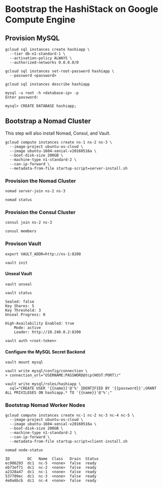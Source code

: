 # Bootstrap the HashiStack on Google Compute Engine

## Provision MySQL

```
gcloud sql instances create hashiapp \
  --tier db-n1-standard-1 \
  --activation-policy ALWAYS \
  --authorized-networks 0.0.0.0/0
```

```
gcloud sql instances set-root-password hashiapp \
  --password <password>
```

```
gcloud sql instances describe hashiapp
```

```
mysql -u root -h <database-ip> -p
Enter password: 
```

```
mysql> CREATE DATABASE hashiapp;
```

## Bootstrap a Nomad Cluster

This step will also install Nomad, Consul, and Vault.

```
gcloud compute instances create ns-1 ns-2 ns-3 \
  --image-project ubuntu-os-cloud \
  --image ubuntu-1604-xenial-v20160516a \
  --boot-disk-size 200GB \
  --machine-type n1-standard-2 \
  --can-ip-forward \
  --metadata-from-file startup-script=server-install.sh
```

### Provision the Nomad Cluster

```
nomad server-join ns-2 ns-3
```

```
nomad status
```

### Provision the Consul Cluster

```
consul join ns-2 ns-3
```

```
consul members
```

### Provison Vault

```
export VAULT_ADDR=http://ns-1:8200
```

```
vault init
```

#### Unseal Vault

```
vault unseal
```
```
vault status
```
```
Sealed: false
Key Shares: 5
Key Threshold: 3
Unseal Progress: 0

High-Availability Enabled: true
	Mode: active
	Leader: http://10.240.0.2:8200
```
```
vault auth <root-token>
```

#### Configure the MySQL Secret Backend

```
vault mount mysql
```

```
vault write mysql/config/connection \
> connection_url="USERNAME:PASSWORD@tcp(HOST:PORT)/"
```

```
vault write mysql/roles/hashiapp \
  sql="CREATE USER '{{name}}'@'%' IDENTIFIED BY '{{password}}';GRANT ALL PRIVILEGES ON hashiapp.* TO '{{name}}'@'%';"
```

### Bootstrap Nomad Worker Nodes

```
gcloud compute instances create nc-1 nc-2 nc-3 nc-4 nc-5 \
  --image-project ubuntu-os-cloud \
  --image ubuntu-1604-xenial-v20160516a \
  --boot-disk-size 200GB \
  --machine-type n1-standard-2 \
  --can-ip-forward \
  --metadata-from-file startup-script=client-install.sh
```

```
nomad node-status
```
```
ID        DC   Name  Class   Drain  Status
ec906293  dc1  nc-5  <none>  false  ready
eb73ef71  dc1  nc-2  <none>  false  ready
a2328a47  dc1  nc-1  <none>  false  ready
537709ec  dc1  nc-3  <none>  false  ready
4e0a6bcb  dc1  nc-4  <none>  false  ready
```

